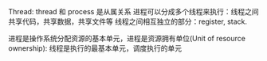Thread:
thread 和 process 是从属关系
进程可以分成多个线程来执行：线程之间共享代码，共享数据，共享文件等
线程之间相互独立的部分：register, stack.

进程是操作系统分配资源的基本单元，进程是资源拥有单位(Unit of resource ownership):
线程是执行的最基本单元，调度执行的单元
